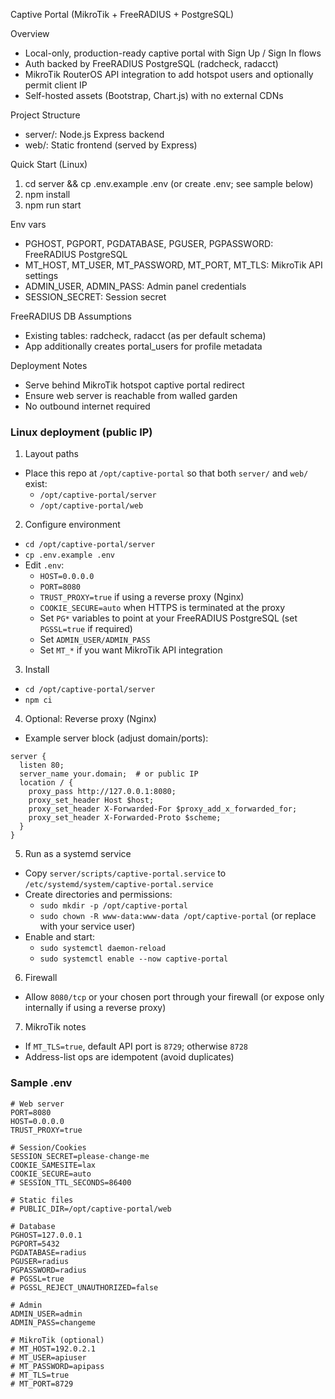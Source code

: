 Captive Portal (MikroTik + FreeRADIUS + PostgreSQL)

Overview
- Local-only, production-ready captive portal with Sign Up / Sign In flows
- Auth backed by FreeRADIUS PostgreSQL (radcheck, radacct)
- MikroTik RouterOS API integration to add hotspot users and optionally permit client IP
- Self-hosted assets (Bootstrap, Chart.js) with no external CDNs

Project Structure
- server/: Node.js Express backend
- web/: Static frontend (served by Express)

Quick Start (Linux)
1) cd server && cp .env.example .env (or create .env; see sample below)
2) npm install
3) npm run start

Env vars
- PGHOST, PGPORT, PGDATABASE, PGUSER, PGPASSWORD: FreeRADIUS PostgreSQL
- MT_HOST, MT_USER, MT_PASSWORD, MT_PORT, MT_TLS: MikroTik API settings
- ADMIN_USER, ADMIN_PASS: Admin panel credentials
- SESSION_SECRET: Session secret

FreeRADIUS DB Assumptions
- Existing tables: radcheck, radacct (as per default schema)
- App additionally creates portal_users for profile metadata

Deployment Notes
- Serve behind MikroTik hotspot captive portal redirect
- Ensure web server is reachable from walled garden
- No outbound internet required

### Linux deployment (public IP)

1) Layout paths
- Place this repo at `/opt/captive-portal` so that both `server/` and `web/` exist:
  - `/opt/captive-portal/server`
  - `/opt/captive-portal/web`

2) Configure environment
- `cd /opt/captive-portal/server`
- `cp .env.example .env`
- Edit `.env`:
  - `HOST=0.0.0.0`
  - `PORT=8080`
  - `TRUST_PROXY=true` if using a reverse proxy (Nginx)
  - `COOKIE_SECURE=auto` when HTTPS is terminated at the proxy
  - Set `PG*` variables to point at your FreeRADIUS PostgreSQL (set `PGSSL=true` if required)
  - Set `ADMIN_USER/ADMIN_PASS`
  - Set `MT_*` if you want MikroTik API integration

3) Install
- `cd /opt/captive-portal/server`
- `npm ci`

4) Optional: Reverse proxy (Nginx)
- Example server block (adjust domain/ports):

```
server {
  listen 80;
  server_name your.domain;  # or public IP
  location / {
    proxy_pass http://127.0.0.1:8080;
    proxy_set_header Host $host;
    proxy_set_header X-Forwarded-For $proxy_add_x_forwarded_for;
    proxy_set_header X-Forwarded-Proto $scheme;
  }
}
```

5) Run as a systemd service
- Copy `server/scripts/captive-portal.service` to `/etc/systemd/system/captive-portal.service`
- Create directories and permissions:
  - `sudo mkdir -p /opt/captive-portal`
  - `sudo chown -R www-data:www-data /opt/captive-portal` (or replace with your service user)
- Enable and start:
  - `sudo systemctl daemon-reload`
  - `sudo systemctl enable --now captive-portal`

6) Firewall
- Allow `8080/tcp` or your chosen port through your firewall (or expose only internally if using a reverse proxy)

7) MikroTik notes
- If `MT_TLS=true`, default API port is `8729`; otherwise `8728`
- Address-list ops are idempotent (avoid duplicates)

### Sample .env

```
# Web server
PORT=8080
HOST=0.0.0.0
TRUST_PROXY=true

# Session/Cookies
SESSION_SECRET=please-change-me
COOKIE_SAMESITE=lax
COOKIE_SECURE=auto
# SESSION_TTL_SECONDS=86400

# Static files
# PUBLIC_DIR=/opt/captive-portal/web

# Database
PGHOST=127.0.0.1
PGPORT=5432
PGDATABASE=radius
PGUSER=radius
PGPASSWORD=radius
# PGSSL=true
# PGSSL_REJECT_UNAUTHORIZED=false

# Admin
ADMIN_USER=admin
ADMIN_PASS=changeme

# MikroTik (optional)
# MT_HOST=192.0.2.1
# MT_USER=apiuser
# MT_PASSWORD=apipass
# MT_TLS=true
# MT_PORT=8729
```


